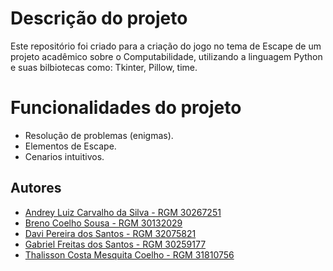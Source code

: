 # Descrição do projeto

Este repositório foi criado para a criação do jogo no tema de Escape de um projeto acadêmico sobre o Computabilidade, utilizando a linguagem Python e suas bilbiotecas como: Tkinter, Pillow, time.
# Funcionalidades do projeto

- Resolução de problemas (enigmas).
- Elementos de Escape.
- Cenarios intuitivos.

## Autores

- [Andrey Luiz Carvalho da Silva - RGM 30267251](https://github.com/AndreyLuiz0)
- [Breno Coelho Sousa - RGM 30132029](https://github.com/coelhobreno)
- [Davi Pereira dos Santos - RGM 32075821](https://github.com/Saigaton)
- [Gabriel Freitas dos Santos - RGM 30259177](https://github.com/gabrifsantos)
- [Thalisson Costa Mesquita Coelho - RGM 31810756](https://github.com/ThalissonDev01)
